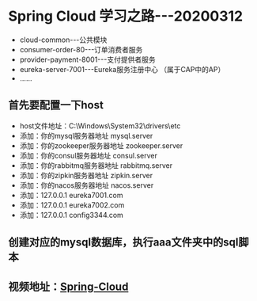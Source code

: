 # Spring Cloud 学习之路---20200312

- cloud-common---公共模块
- consumer-order-80---订单消费者服务
- provider-payment-8001---支付提供者服务
- eureka-server-7001---Eureka服务注册中心 （属于CAP中的AP）
- ......

## 首先要配置一下host
- host文件地址：C:\Windows\System32\drivers\etc
- 添加：你的mysql服务器地址       mysql.server
- 添加：你的zookeeper服务器地址   zookeeper.server
- 添加：你的consul服务器地址      consul.server
- 添加：你的rabbitmq服务器地址    rabbitmq.server
- 添加：你的zipkin服务器地址      zipkin.server
- 添加：你的nacos服务器地址       nacos.server
- 添加：127.0.0.1   eureka7001.com
- 添加：127.0.0.1   eureka7002.com
- 添加：127.0.0.1   config3344.com

## 创建对应的mysql数据库，执行aaa文件夹中的sql脚本 

## 视频地址：[Spring-Cloud](https://www.bilibili.com/video/av93813318?p=74)
